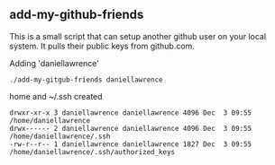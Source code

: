 add-my-github-friends
--------------------------

This is a small script that can setup another github user on your local system.
It pulls their public keys from github.com.


Adding 'daniellawrence'

    ./add-my-gitgub-friends daniellawrence

home and ~/.ssh created

	drwxr-xr-x 3 daniellawrence daniellawrence 4096 Dec  3 09:55 /home/daniellawrence
	drwx------ 2 daniellawrence daniellawrence 4096 Dec  3 09:55 /home/daniellawrence/.ssh
	-rw-r--r-- 1 daniellawrence daniellawrence 1827 Dec  3 09:55 /home/daniellawrence/.ssh/authorized_keys
